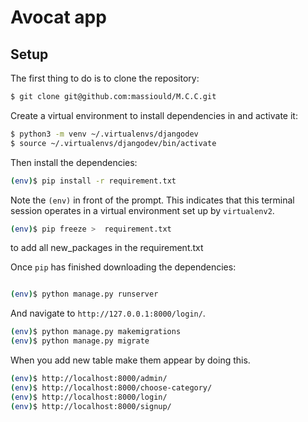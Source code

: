# Avocat app

## Setup

The first thing to do is to clone the repository:

```sh
$ git clone git@github.com:massiould/M.C.C.git
```

Create a virtual environment to install dependencies in and activate it:

```sh
$ python3 -m venv ~/.virtualenvs/djangodev
$ source ~/.virtualenvs/djangodev/bin/activate
```

Then install the dependencies:

```sh
(env)$ pip install -r requirement.txt
```
Note the `(env)` in front of the prompt. This indicates that this terminal
session operates in a virtual environment set up by `virtualenv2`.

```sh
(env)$ pip freeze >  requirement.txt
```
to add all new_packages in the requirement.txt

Once `pip` has finished downloading the dependencies:
```sh

(env)$ python manage.py runserver
```
And navigate to `http://127.0.0.1:8000/login/`.


```sh
(env)$ python manage.py makemigrations
(env)$ python manage.py migrate
```
When you add new table make them appear by doing this.


```sh
(env)$ http://localhost:8000/admin/
(env)$ http://localhost:8000/choose-category/
(env)$ http://localhost:8000/login/
(env)$ http://localhost:8000/signup/


```

